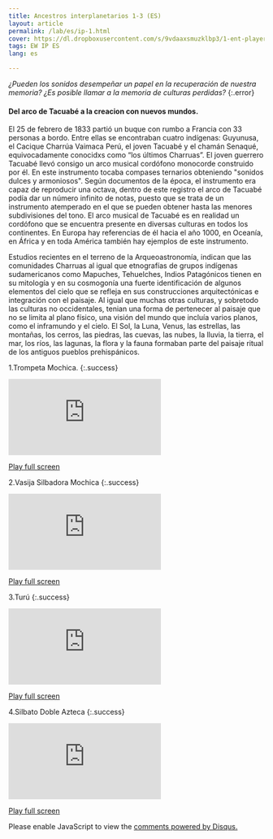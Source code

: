 ```yaml
---
title: Ancestros interplanetarios 1-3 (ES)
layout: article
permalink: /lab/es/ip-1.html
cover: https://dl.dropboxusercontent.com/s/9vdaaxsmuzklbp3/1-ent-player-yellow.jpg?raw=1
tags: EW IP ES
lang: es

---
```



*¿Pueden los sonidos desempeñar un papel en la recuperación de nuestra memoria? 
¿Es posible llamar a la memoria de culturas perdidas?*
{:.error}


#### Del arco de Tacuabé a la creacion con nuevos mundos.

El 25 de febrero de 1833 partió un buque con rumbo a Francia con 33 personas a bordo. Entre ellas se encontraban cuatro indígenas: Guyunusa, el Cacique Charrúa Vaimaca Perú, el joven Tacuabé y el chamán Senaqué, equivocadamente conocidxs como “los últimos Charruas”. El joven guerrero Tacuabé llevó consigo un arco musical cordófono monocorde construido por él. En este instrumento tocaba compases ternarios obteniendo "sonidos dulces y armoniosos". Según documentos de la época, el instrumento era capaz de reproducir una octava, dentro de este registro el arco de Tacuabé podía dar un número infinito de notas, puesto que se trata de un instrumento atemperado en el que se pueden obtener hasta las menores subdivisiones del tono. El arco musical de Tacuabé es en realidad un cordófono que se encuentra presente en diversas culturas en todos los continentes. En Europa hay referencias de él hacia el año 1000, en Oceanía, en África y en toda América también hay ejemplos de este instrumento. 

Estudios recientes en el terreno de la Arqueoastronomía, indican que las comunidades Charruas al igual que etnografías de grupos indígenas sudamericanos como Mapuches, Tehuelches, Indios Patagónicos tienen en su mitología y en su cosmogonía una fuerte identificación de algunos elementos del cielo  que se refleja en sus construcciones arquitectónicas e integración con el paisaje. Al igual que muchas otras culturas, y sobretodo las culturas no occidentales, tenian una forma de pertenecer al paisaje que no se limita al plano físico, una visión del mundo que incluía varios planos, como el inframundo y el cielo. El Sol, la Luna, Venus, las estrellas, las montañas, los cerros, las piedras, las cuevas, las nubes, la lluvia, la tierra, el mar, los ríos, las lagunas, la flora y la fauna formaban parte del paisaje ritual de los antiguos pueblos prehispánicos.


1.Trompeta Mochica.
{:.success}
<div class="container">
  <iframe class="responsive-iframe" src="https://play.maar.world/?g=8&s=0&c=3" style="border: 0" ></iframe>
</div>

<a href="https://play.maar.world/?g=8&s=0&c=3 " rel="Maar World Player" target="_blank"> Play full screen</a> 

2.Vasija Silbadora Mochica
{:.success}
<div class="container">
  <iframe class="responsive-iframe" src="https://play.maar.world/?g=8&s=0&c=4" style="border: 0" ></iframe>
</div>

<a href="https://play.maar.world/?g=8&s=0&c=4 " rel="Maar World Player" target="_blank"> Play full screen</a> 

3.Turú
{:.success}
<div class="container">
  <iframe class="responsive-iframe" src="https://play.maar.world/?g=8&s=0&c=5" style="border: 0" ></iframe>
</div>

<a href="https://play.maar.world/?g=8&s=0&c=5 " rel="Maar World Player" target="_blank"> Play full screen</a> 

4.Silbato Doble Azteca
{:.success}
<div class="container">
  <iframe class="responsive-iframe" src="https://play.maar.world/?g=8&s=0&c=6" style="border: 0" ></iframe>
</div>

<a href="https://play.maar.world/?g=8&s=0&c=6 " rel="Maar World Player" target="_blank"> Play full screen</a> 

<div id="disqus_thread"></div>
<script>
    /**
    *  RECOMMENDED CONFIGURATION VARIABLES: EDIT AND UNCOMMENT THE SECTION BELOW TO INSERT DYNAMIC VALUES FROM YOUR PLATFORM OR CMS.
    *  LEARN WHY DEFINING THESE VARIABLES IS IMPORTANT: https://disqus.com/admin/universalcode/#configuration-variables    */
    var disqus_config = function () {
        this.page.url = "{{ page.url | absolute_url }}";
        this.page.identifier = "{{ page.id }}";
    };
    (function() { // DON'T EDIT BELOW THIS LINE
    var d = document, s = d.createElement('script');
    s.src = 'https://maar-world.disqus.com/embed.js';
    s.setAttribute('data-timestamp', +new Date());
    (d.head || d.body).appendChild(s);
    })();
</script>
<noscript>Please enable JavaScript to view the <a href="https://disqus.com/?ref_noscript">comments powered by Disqus.</a></noscript>

